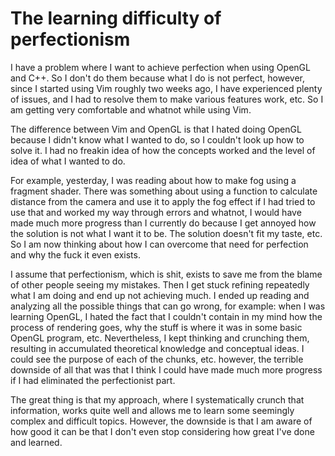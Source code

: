 # The learning difficulty of perfectionism

I have a problem where I want to achieve perfection when using OpenGL and C++. So I don't do them because what I do is not perfect, however, since I started using Vim roughly two weeks ago, I have experienced plenty of issues, and I had to resolve them to make various features work, etc. So I am getting very comfortable and whatnot while using Vim.

The difference between Vim and OpenGL is that I hated doing OpenGL because I didn't know what I wanted to do, so I couldn't look up how to solve it. I had no freakin idea of how the concepts worked and the level of idea of what I wanted to do.

For example, yesterday, I was reading about how to make fog using a fragment shader. There was something about using a function to calculate distance from the camera and use it to apply the fog effect if I had tried to use that and worked my way through errors and whatnot, I would have made much more progress than I currently do because I get annoyed how the solution is not what I want it to be. The solution doesn't fit my taste, etc. So I am now thinking about how I can overcome that need for perfection and why the fuck it even exists.

I assume that perfectionism, which is shit, exists to save me from the blame of other people seeing my mistakes. Then I get stuck refining repeatedly what I am doing and end up not achieving much. I ended up reading and analyzing all the possible things that can go wrong, for example: when I was learning OpenGL, I hated the fact that I couldn't contain in my mind how the process of rendering goes, why the stuff is where it was in some basic OpenGL program, etc. Nevertheless, I kept thinking and crunching them, resulting in accumulated theoretical knowledge and conceptual ideas. I could see the purpose of each of the chunks, etc. however, the terrible downside of all that was that I think I could have made much more progress if I had eliminated the perfectionist part.

The great thing is that my approach, where I systematically crunch that information, works quite well and allows me to learn some seemingly complex and difficult topics. However, the downside is that I am aware of how good it can be that I don't even stop considering how great I've done and learned.
